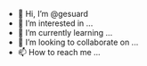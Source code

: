 - 👋 Hi, I’m @gesuard
- 👀 I’m interested in ...
- 🌱 I’m currently learning ...
- 💞️ I’m looking to collaborate on ...
- 📫 How to reach me ...

<!---
gesuard/gesuard is a ✨ special ✨ repository because its `README.md` (this file) appears on your GitHub profile.
You can click the Preview link to take a look at your changes.
--->

